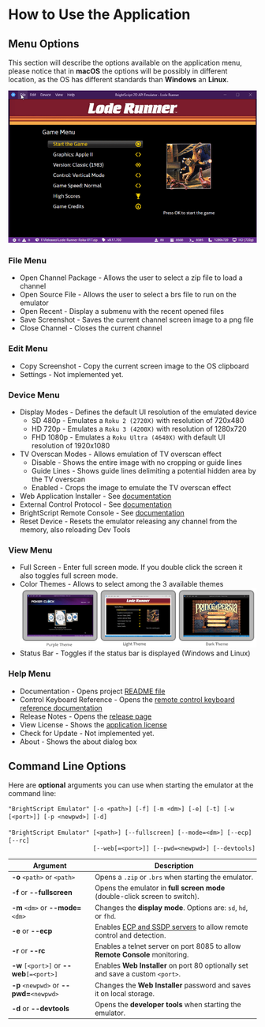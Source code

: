 # How to Use the Application

## Menu Options
This section will describe the options available on the application menu, please notice that in **macOS** the options will be possibly in different location, as the OS has different standards than **Windows** an **Linux**.

<p align="center">
<img alt="Emulator Web and Desktop" src="images/app-menu.gif?raw=true"/>
</p>

### File Menu

- Open Channel Package - Allows the user to select a zip file to load a channel
- Open Source File - Allows the user to select a brs file to run on the emulator
- Open Recent - Display a submenu with the recent opened files
- Save Screenshot - Saves the current channel screen image to a png file
- Close Channel - Closes the current channel

### Edit Menu

- Copy Screenshot - Copy the current screen image to the OS clipboard
- Settings - Not implemented yet.

### Device Menu

- Display Modes - Defines the default UI resolution of the emulated device
    - SD 480p - Emulates a `Roku 2 (2720X)` with resolution of 720x480
    - HD 720p - Emulates a `Roku 3 (4200X)` with resolution of 1280x720
    - FHD 1080p - Emulates a `Roku Ultra (4640X)` with default UI resolution of 1920x1080
- TV Overscan Modes - Allows emulation of TV overscan effect
    - Disable - Shows the entire image with no cropping or guide lines
    - Guide Lines - Shows guide lines delimiting a potential hidden area by the TV overscan
    - Enabled - Crops the image to emulate the TV overscan effect
- Web Application Installer - See [documentation](remote-access.md#web-application-installer)
- External Control Protocol - See [documentation](remote-access.md#brightscript-remote-console)
- BrightScript Remote Console - See [documentation](remote-access.md#brightscript-remote-console)
- Reset Device - Resets the emulator releasing any channel from the memory, also reloading Dev Tools

### View Menu

- Full Screen - Enter full screen mode. If you double click the screen it also toggles full screen mode.
- Color Themes - Allows to select among the 3 available themes</br>
![Screen Themes](images/screeshot-themes.png)
- Status Bar - Toggles if the status bar is displayed (Windows and Linux)

### Help Menu

- Documentation - Opens project [README file](../README.md)
- Control Keyboard Reference - Opens the [remote control keyboard reference documentation](control-reference.md)
- Release Notes - Opens the [release page](https://github.com/lvcabral/brs-emu/releases)
- View License - Shows the [application license](../LICENSE)
- Check for Update - Not implemented yet.
- About - Shows the about dialog box

## Command Line Options

Here are **optional** arguments you can use when starting the emulator at the command line:

```
"BrightScript Emulator" [-o <path>] [-f] [-m <dm>] [-e] [-t] [-w [<port>]] [-p <newpwd>] [-d]

"BrightScript Emulator" [<path>] [--fullscreen] [--mode=<dm>] [--ecp] [--rc] 
                        [--web[=<port>]] [--pwd=<newpwd>] [--devtools]
```

|Argument                                |Description                                                                  |
|----------------------------------------|-----------------------------------------------------------------------------|
|**-o** `<path>` or `<path>`             | Opens  a `.zip` or `.brs` when starting the emulator.                       |
|**-f** or **--fullscreen**              | Opens the emulator in **full screen mode** (double-click screen to switch). |
|**-m** `<dm>` or **--mode=**`<dm>`      | Changes the **display mode**. Options are: `sd`, `hd`, or `fhd`.            |
|**-e** or **--ecp**                     | Enables [ECP and SSDP servers](https://developer.roku.com/en-ca/docs/developer-program/debugging/external-control-api.md) to allow remote control and detection.|
|**-r** or **--rc**                      | Enables a telnet server on port 8085 to allow **Remote Console** monitoring.|
|**-w** `[<port>]` or **--web**`[=<port>]`| Enables **Web Installer** on port 80 optionally set and save a custom `<port>`.|
|**-p** `<newpwd>` or **--pwd=**`<newpwd>`| Changes the **Web Installer** password and saves it on local storage.      |
|**-d** or **--devtools**                | Opens the **developer tools** when starting the emulator.                   |
